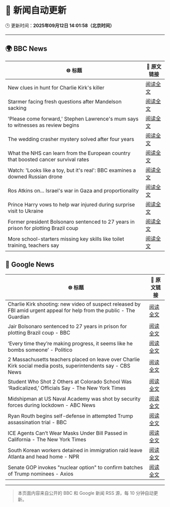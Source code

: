 # 🧠 新闻自动更新

🕒 更新时间：**2025年09月12日 14:01:58（北京时间）**

---

## 🌍 BBC News

| 🌐 标题 | 🔗 原文链接 |
|--------|-------------|
| New clues in hunt for Charlie Kirk's killer | [阅读全文](https://www.bbc.com/news/videos/ce84y9ep1z8o?at_medium=RSS&at_campaign=rss) |
| Starmer facing fresh questions after Mandelson sacking | [阅读全文](https://www.bbc.com/news/articles/cy0v81zeggko?at_medium=RSS&at_campaign=rss) |
| 'Please come forward,' Stephen Lawrence's mum says to witnesses as review begins | [阅读全文](https://www.bbc.com/news/articles/cgrqnp09zl5o?at_medium=RSS&at_campaign=rss) |
| The wedding crasher mystery solved after four years | [阅读全文](https://www.bbc.com/news/articles/c7v1d3r6y8mo?at_medium=RSS&at_campaign=rss) |
| What the NHS can learn from the European country that boosted cancer survival rates | [阅读全文](https://www.bbc.com/news/articles/c701kw519lpo?at_medium=RSS&at_campaign=rss) |
| Watch: 'Looks like a toy, but it's real': BBC examines a downed Russian drone | [阅读全文](https://www.bbc.com/news/videos/czewd31724lo?at_medium=RSS&at_campaign=rss) |
| Ros Atkins on... Israel's war in Gaza and proportionality | [阅读全文](https://www.bbc.com/news/articles/cr5r76e127do?at_medium=RSS&at_campaign=rss) |
| Prince Harry vows to help war injured during surprise visit to Ukraine | [阅读全文](https://www.bbc.com/news/articles/c3dr859vxxjo?at_medium=RSS&at_campaign=rss) |
| Former president Bolsonaro sentenced to 27 years in prison for plotting Brazil coup | [阅读全文](https://www.bbc.com/news/articles/c8xrqxk9p4xo?at_medium=RSS&at_campaign=rss) |
| More school-starters missing key skills like toilet training, teachers say | [阅读全文](https://www.bbc.com/news/articles/cy85pwg3dyjo?at_medium=RSS&at_campaign=rss) |

## 📰 Google News

| 🌐 标题 | 🔗 原文链接 |
|--------|-------------|
| Charlie Kirk shooting: new video of suspect released by FBI amid urgent appeal for help from the public - The Guardian | [阅读全文](https://news.google.com/rss/articles/CBMi5wFBVV95cUxQd29uLTJ2bjVEOTRSZ1ZfRUd4WERWMjJsQWg1UHd0U01BLWVFbW81TUZsYUd3a3ZKeTF1S1pFMnZfbERSdzR3NXBjRFVaUTZkaUFjdFlBbjhhcDJsYWRiUUFVTjhZVGRYbG9rcjVhM1J5YnNmWDRrZzFpVU92NWpNSU9ERFh3NlQtLVQtLWhjSWtyQjg4SEFxMWM0MW1jYkhPemQwNURWZ2Fvb1F0LVZtNHczT2ZXYzRvY0djcjFkLWhLQ0sxblpBbFo5akczYUphRWZHZGViTEpQTllwWEZzcnJwY1QzVkE?oc=5) |
| Jair Bolsonaro sentenced to 27 years in prison for plotting Brazil coup - BBC | [阅读全文](https://news.google.com/rss/articles/CBMiWkFVX3lxTFBPRnFtMEYzU1BwSTFfaW1JdGhUYVdNVmNhemdzY2hmYXZLNTd5OWpTS1NkMDhteFotSGVMZWNqZHYzMy1jYXZmcHdaQl9VMjFDa0tWd2dQOVQ1d9IBX0FVX3lxTE1Ud3FkMDVfajFEbm5MRlJ5eU10Uk9xV253M3FaUEwzdWJfSHd3UG83dERlSmtubXA4OWNfRHFFZjExYlZ3VjlDUG5jS2J5Mm0zMkRTYm5WYjdPVHhXOFRF?oc=5) |
| ‘Every time they’re making progress, it seems like he bombs someone’ - Politico | [阅读全文](https://news.google.com/rss/articles/CBMihwFBVV95cUxQaG1vYWpMUHBkQXVoU1pXSS0zVFQ1OG5DZUc0enp0SFloc0dPRXVYdzhtVmFWTE10UXBHUE1wemMyZjNCWHpibkZ2LXNNVlpjRlREUm9tVGl1c3VtLUc4UWZ0U0F4cGFub1JMQlhaVC1ual9CTXdwTlhmeERsQ05tX1ZDejBVUXc?oc=5) |
| 2 Massachusetts teachers placed on leave over Charlie Kirk social media posts, superintendents say - CBS News | [阅读全文](https://news.google.com/rss/articles/CBMihAFBVV95cUxNc3o0NlBVTHlvYmw1b052bjBsQ3l4MW1HTGF6bnctd0Z3RmdINlFzOXVWbEtlNjRYQm0yMmNvUzluUlpzWF91RWxXZFFPa3pVWEFFTjQ4dC1CcXBoV3cycktzUjFRYVR6RlhzUjBkUFpueVp5elRqZUp2dXhzOUFKdnV2eng?oc=5) |
| Student Who Shot 2 Others at Colorado School Was ‘Radicalized,’ Officials Say - The New York Times | [阅读全文](https://news.google.com/rss/articles/CBMiigFBVV95cUxOa1hISkpiRWZZR2tVSzVSNHFaeXBxeG5UeXVUeWhMc09LZGlwZFExYzNTVktiN0cxMjRHYWVyYWdpTjh6TkxqSy1QaE1tTWZ3QU5mQzdXQXk2NlQ2SkdEejQ5a3g4WnQwRVdjLTYtTUdsVmVMajRFT1RRV3VoUFVtaGZXaE9xSHhzTlE?oc=5) |
| Midshipman at US Naval Academy was shot by security forces during lockdown - ABC News | [阅读全文](https://news.google.com/rss/articles/CBMinwFBVV95cUxPZ2h6aVhKdFRINHBHQ2JmTWFkblFua2FPa3JtcGRyMTVfcXBKRE9WSUVRV1lSMFQ0NW1aTVJNdTk1NW01OW42TkwwOGgyeHpwNHdWWjZSUjkzWTJxVEpNbVF2N2s2UTNFZjBTWWdmeXdJU01yMGZPaXhUTGZWcXJsck5wVGdPbXlPMXh4bDRVOC16TnkxUUNEaVJzNDBDeVXSAaQBQVVfeXFMUEVwTUpXVzMwZk5yNGtXRU9STWJLYkxNQXlBV0dpU2JMOG9jT1pPRjRJZmZhNlFCdC1RLTdxTFFNVThSWGczWEZITFdfcGN0Y3FEQU1fcmN4WTIzbmNrSFNuOWRuSEFqdmpMRlI5ZlhfMXcxODVXaWpjMml0U3FBYmhmRXE3VUczR0dad3pHcEx3cm5PN3J6UlFRMUZOTmVvNUxTY0w?oc=5) |
| Ryan Routh begins self-defense in attempted Trump assassination trial - BBC | [阅读全文](https://news.google.com/rss/articles/CBMiWkFVX3lxTE1SUG55a2pCeGtTVHR0U2E4eC0tTnlfQ3BaWVU1NlhMSGxjZzlrb3g2blZxVDlUYUdEQjVoRDhlY2I4NVFfR21uM1ZJdFl6aDdueDdCNWFWY0NlUdIBX0FVX3lxTE9US1poVFVSS19LSzRJOHBJNkFMUnQzTktUSm5CNFpHOGFGT0FQcm82c3daNjRnXzVWT3c2UkdqbThfQ2QzU3did0RaSnlSOWNjN2V4LWJNVHlNMFNoYWZJ?oc=5) |
| ICE Agents Can’t Wear Masks Under Bill Passed in California - The New York Times | [阅读全文](https://news.google.com/rss/articles/CBMihgFBVV95cUxQeFVQWmJhNGVVa3NNR05oWlVCQkRpN25tZFl2SXBTMm55VXF5dEFRMnVibEVwRGFrMHF4am03Q2NqMjBxTFBRM1JTc2Fzenl6dDk5MXlqNmRjZnhyWi1GME5yTlJKYzR0WkMwbVZrOFdlMWZJVmZwY1F1X3o3SUVVMjJjQks0dw?oc=5) |
| South Korean workers detained in immigration raid leave Atlanta and head home - NPR | [阅读全文](https://news.google.com/rss/articles/CBMipgFBVV95cUxNblZ3RTRKMU5zczY0M3ZRVkNXQVZoM3EtU3c5bHBPY2NGeUlaSWRRZkgwbGw4emNKalN3SnRZZ1FpVnY2eFZKaW1GV050NEo5N2FraExzb1VFU09nT2xYcVhKYVkxR3pMNDYwVDRHelgzYUFpc2JzVUt1aVdLSDY4c2JydlRQbmQ4ZUZfNElvWktVQWtXc25qSDR5T3ZQUVMwM0h4aGxn?oc=5) |
| Senate GOP invokes "nuclear option" to confirm batches of Trump nominees - Axios | [阅读全文](https://news.google.com/rss/articles/CBMiiAFBVV95cUxQcTZvSkptdE5hY0cyOVVOU3V1c0hGTjQ5TmwtaUhiVUc4T1htcXdrU2tFcFNHU0RuSl9sTnZaaXcwY3A5bFpjd2tpSkloQ1NrdnhZOGRGdXUtQnpuamIzYUI1XzJkWXdrMWFvQkdSTDBNN0FIbXpjZTlHbHlBVEVGdjVJYjlLM0gx?oc=5) |

---
> 本页面内容来自公开的 BBC 和 Google 新闻 RSS 源，每 10 分钟自动更新。